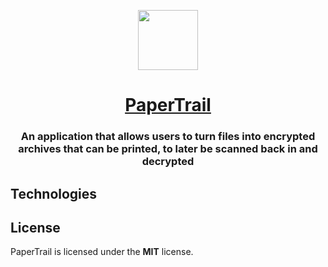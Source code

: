 <p align="center">
  <a href="https://github.com/papertrail-app/papertrail">
    <img src="https://raw.githubusercontent.com/papertrail-app/design-assets/main/icons/papertrail-logo-temp.svg" height="96">
    <h1 align="center">PaperTrail</h1>
  </a>
</p>

<h3 align="center">
  An application that allows users to turn files into encrypted archives that can be printed, to later be scanned back in and decrypted
</h3>

<!-- <p align="center">
    <a href="link"><strong>Title</strong></a>  ·
    <a href="link"><strong>Title</strong></a>  ·
    <a href="link"><strong>Title</strong></a>  ·
    <a href="link"><strong>Title</strong></a> 
</p>
<br/> -->

<!-- Instructions on how to try the application out -->

## Technologies

<!-- Technologies app is built with -->

## License

PaperTrail is licensed under the **MIT** license.
